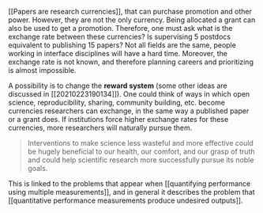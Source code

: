[[Papers are research currencies]], that can purchase promotion and other power. However, they are not the only currency. Being allocated a grant can also be used to get a promotion. Therefore, one must ask what is the exchange rate between these currencies? Is supervising 5 postdocs equivalent to publishing 15 papers? Not all fields are the same, people working in interface disciplines will have a hard time. Moreover, the exchange rate is not known, and therefore planning careers and prioritizing is almost impossible. 

A possibility is to change the **reward system** (some other ideas are discussed in [[20210223190134]]). One could think of ways in which open science, reproducibility, sharing, community building, etc. become currencies researchers can exchange, in the same way a published paper or a grant does. If institutions force higher exchange rates for these currencies, more researchers will naturally pursue them. 

> Interventions to make science less wasteful and more effective could be hugely beneficial to our health, our comfort, and our grasp of truth and could help scientific research more successfully pursue its noble goals. 

This is linked to the problems that appear when [[quantifying performance using multiple measurements]], and in general it describes the problem that [[quantitative performance measurements produce undesired outputs]]. 